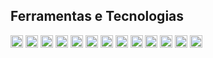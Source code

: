 ## Ferramentas e Tecnologias

<img loading="lazy" src="https://cdn.jsdelivr.net/gh/devicons/devicon/icons/git/git-original.svg" width="20" height="20"/>
<img src="https://cdn.jsdelivr.net/gh/devicons/devicon@latest/icons/androidstudio/androidstudio-original.svg" width="20" height="20"/>
<img src="https://cdn.jsdelivr.net/gh/devicons/devicon@latest/icons/azuresqldatabase/azuresqldatabase-original.svg" width="20" height="20"/>
            <img src="https://cdn.jsdelivr.net/gh/devicons/devicon@latest/icons/bootstrap/bootstrap-original.svg"  width="20" height="20"/>
            <img src="https://cdn.jsdelivr.net/gh/devicons/devicon@latest/icons/csharp/csharp-original.svg" width="20" height="20" />
            <img src="https://cdn.jsdelivr.net/gh/devicons/devicon@latest/icons/css3/css3-original.svg" width="20" height="20" />
            <img src="https://cdn.jsdelivr.net/gh/devicons/devicon@latest/icons/docker/docker-original.svg" width="20" height="20" />
            <img src="https://cdn.jsdelivr.net/gh/devicons/devicon@latest/icons/figma/figma-original.svg" width="20" height="20" />
            <img src="https://cdn.jsdelivr.net/gh/devicons/devicon@latest/icons/git/git-original.svg" width="20" height="20" />
            <img src="https://cdn.jsdelivr.net/gh/devicons/devicon@latest/icons/github/github-original.svg" width="20" height="20" />
            <img src="https://cdn.jsdelivr.net/gh/devicons/devicon@latest/icons/java/java-original.svg"  width="20" height="20"/>
            <img src="https://cdn.jsdelivr.net/gh/devicons/devicon@latest/icons/javascript/javascript-original.svg"  width="20" height="20"/>
            <img src="https://cdn.jsdelivr.net/gh/devicons/devicon@latest/icons/linux/linux-original.svg"  width="20" height="20"/>
          
          
